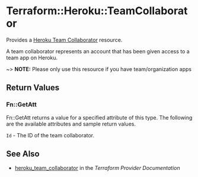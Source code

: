 # Terraform::Heroku::TeamCollaborator

Provides a [Heroku Team Collaborator](https://devcenter.heroku.com/articles/platform-api-reference#team-app-collaborator)
resource.

A team collaborator represents an account that has been given access to a team app on Heroku.

~> **NOTE:** Please only use this resource if you have team/organization apps

## Return Values

### Fn::GetAtt

Fn::GetAtt returns a value for a specified attribute of this type. The following are the available attributes and sample return values.

`Id` - The ID of the team collaborator.

## See Also

* [heroku_team_collaborator](https://www.terraform.io/docs/providers/heroku/r/team_collaborator.html) in the _Terraform Provider Documentation_